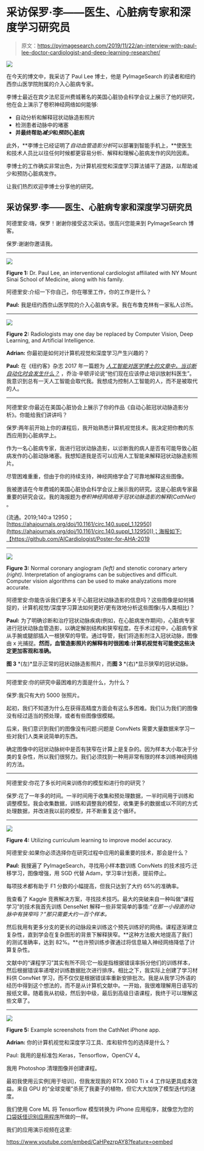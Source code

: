 # 采访保罗·李——医生、心脏病专家和深度学习研究员

> 原文：<https://pyimagesearch.com/2019/11/22/an-interview-with-paul-lee-doctor-cardiologist-and-deep-learning-researcher/>

![](img/d0911f435aa361e7cb9429e32b83cadf.png)

在今天的博文中，我采访了 Paul Lee 博士，他是 PyImageSearch 的读者和纽约西奈山医学院附属的介入心脏病专家。

李博士最近在宾夕法尼亚州费城著名的美国心脏协会科学会议上展示了他的研究，他在会上演示了卷积神经网络如何能够:

*   自动分析和解释冠状动脉造影照片
*   检测患者动脉中的堵塞
*   **并最终帮助*减少*和*预防*心脏病**

此外，**李博士已经证明了*自动血管造影分析*可以部署到智能手机上，**使医生和技术人员比以往任何时候都更容易分析、解释和理解心脏病发作的风险因素。

李博士的工作确实非常出色，为计算机视觉和深度学习算法铺平了道路，以帮助减少和预防心脏病发作。

让我们热烈欢迎李博士分享他的研究。

## 采访保罗·李——医生、心脏病专家和深度学习研究员

阿德里安:嗨，保罗！谢谢你接受这次采访。很高兴您能来到 PyImageSearch 博客。

保罗:谢谢你邀请我。

* * *

![](img/c5df5164c5fdd90e3404250b0ce149c1.png)

**Figure 1:** Dr. Paul Lee, an interventional cardiologist affiliated with NY Mount Sinai School of Medicine, along with his family.

阿德里安:介绍一下你自己，你在哪里工作，你的工作是什么？

**Paul:** 我是纽约西奈山医学院的介入心脏病专家。我在布鲁克林有一家私人诊所。

* * *

![](img/5185fe7a4183c62a983ce4adbc9aa7bf.png)

**Figure 2:** Radiologists may one day be replaced by Computer Vision, Deep Learning, and Artificial Intelligence.

**Adrian:** 你最初是如何对计算机视觉和深度学习产生兴趣的？

**Paul:** 在《纽约客》杂志 2017 年一篇题为 [*人工智能对医学博士的文章中，当诊断自动化时会发生什么？*](https://www.newyorker.com/magazine/2017/04/03/ai-versus-md) ，乔治·辛顿评论说“他们现在应该停止培训放射科医生”。我意识到总有一天人工智能会取代我。我想成为控制人工智能的人，而不是被取代的人。

* * *

阿德里安:你最近在美国心脏协会上展示了你的作品《自动心脏冠状动脉造影分析》。你能给我们讲讲吗？

保罗:两年前开始上你的课程后，我开始熟悉计算机视觉技术。我决定把你教的东西应用到心脏病学上。

作为一名心脏病专家，我进行冠状动脉造影，以诊断我的病人是否有可能导致心脏病发作的心脏动脉堵塞。我想知道我是否可以应用人工智能来解释冠状动脉造影照片。

尽管困难重重，但由于你的持续支持，神经网络学会了可靠地解释这些图像。

我被邀请在今年费城的美国心脏协会科学会议上展示我的研究。这是心脏病专家最重要的研究会议。我的海报题为*卷积神经网络用于冠状动脉造影的解释(CathNet)* 。

(流通。2019;140:a 12950；[https://ahajournals.org/doi/10.1161/circ.140.suppl_1.12950](https://ahajournals.org/doi/10.1161/circ.140.suppl_1.12950))；海报如下:【https://github.com/AICardiologist/Poster-for-AHA-2019

* * *

![](img/7199ffb369e6107d26e8f33abf8fae35.png)

**Figure 3:** Normal coronary angiogram *(left)* and stenotic coronary artery *(right)*. Interpretation of angiograms can be subjectives and difficult. Computer vision algorithms can be used to make analyzations more accurate.

阿德里安:你能告诉我们更多关于心脏冠状动脉造影的信息吗？这些图像是如何捕捉的，计算机视觉/深度学习算法如何更好/更有效地分析这些图像(与人类相比)？

**Paul:** 为了明确诊断和治疗冠状动脉疾病(例如，在心脏病发作期间)，心脏病专家进行冠状动脉血管造影，以确定解剖结构和狭窄程度。在手术过程中，心脏病专家从手腕或腿部插入一根狭窄的导管。通过导管，我们将造影剂注入冠状动脉，图像由 x 光捕捉。**然而，血管造影照片的解释有时很困难:计算机视觉有可能使这些决定更加客观和准确。**

**图 3** *(左)*显示正常的冠状动脉造影照片，而**图 3** *(右)*显示狭窄的冠状动脉。

* * *

阿德里安:你的研究中最困难的方面是什么，为什么？

保罗:我只有大约 5000 张照片。

起初，我们不知道为什么在获得高精度方面会有这么多困难。我们认为我们的图像没有经过适当的预处理，或者有些图像很模糊。

后来，我们意识到我们的图像没有问题:问题是 ConvNets 需要大量数据来学习一些对我们人类来说简单的东西。

确定图像中的冠状动脉树中是否有狭窄在计算上是复杂的。因为样本大小取决于分类的复杂性，所以我们很努力。我们必须找到一种用非常有限的样本训练神经网络的方法。

* * *

阿德里安:你花了多长时间来训练你的模型和进行你的研究？

保罗:花了一年多的时间。一半时间用于收集和预处理数据，一半时间用于训练和调整模型。我会收集数据，训练和调整我的模型，收集更多的数据或以不同的方式处理数据，并改进我以前的模型，并不断重复这个循环。

* * *

![](img/5a44132d0a0ee644f4a32c190ec23751.png)

**Figure 4:** Utilizing curriculum learning to improve model accuracy.

阿德里安:如果你必须选择你在研究过程中应用的最重要的技术，那会是什么？

**Paul:** 我搜遍了 PyImageSearch，寻找用小样本数训练 ConvNets 的技术技巧:迁移学习，图像增强，用 SGD 代替 Adam，学习率计划表，提前停止。

每项技术都有助于 F1 分数的小幅提高，但我只达到了大约 65%的准确率。

我查看了 Kaggle 竞赛解决方案，寻找技术技巧。最大的突破来自一种叫做“课程学习”的技术我首先训练 DenseNet 解释一些非常简单的事情:*“在那一小段直的动脉中有狭窄吗？”那只需要大约一百个样本。*

然后我用有更多分支的更长的动脉段来训练这个预先训练好的网络。课程逐渐建立复杂性，直到学会在复杂图形的背景下解释狭窄。**这种方法极大地提高了我们的测试准确率，达到 82%。**也许预训练步骤通过将信息输入神经网络降低了计算复杂性。

文献中的“课程学习”其实有所不同:它一般是指根据错误率拆分他们的训练样本，然后根据错误率递增对训练数据批次进行排序。相比之下，我实际上创建了学习材料供 ConvNet 学习，而不仅仅是根据错误率重新安排批次。我是从我学习外语的经历中得到这个想法的，而不是从计算机文献中。一开始，我很难理解用日语写的报纸文章。随着我从初级，然后到中级，最后到高级日语课程，我终于可以理解这些文章了。

* * *

![](img/ef4a9e96da7bd347138c7c676ac79d8a.png)

**Figure 5:** Example screenshots from the CathNet iPhone app.

**Adrian:** 你的计算机视觉和深度学习工具、库和软件包的选择是什么？

Paul: 我用的是标准包:Keras，Tensorflow，OpenCV 4。

我用 Photoshop 清理图像并创建课程。

最初我使用云实例[用于培训]，但我发现我的 RTX 2080 Ti x 4 工作站更具成本效益。来自 GPU 的“全球变暖”杀死了我妻子的植物，但它大大加快了模型迭代的速度。

我们使用 Core ML 将 Tensorflow 模型转换为 iPhone 应用程序，就像您为您的[口袋妖怪识别应用程序](https://pyimagesearch.com/2018/04/23/running-keras-models-on-ios-with-coreml/)所做的一样。

我们的应用演示视频在这里:

<https://www.youtube.com/embed/CaHPezrpAY8?feature=oembed>